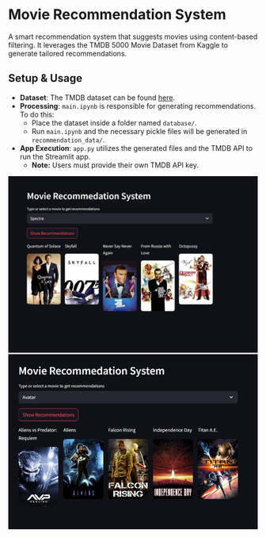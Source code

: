 # Movie Recommendation System

A smart recommendation system that suggests movies using content-based filtering. It leverages the TMDB 5000 Movie Dataset from Kaggle to generate tailored recommendations.

## Setup & Usage
- **Dataset**: The TMDB dataset can be found [here](https://www.kaggle.com/datasets/tmdb/tmdb-movie-metadata?resource=download).
- **Processing**: `main.ipynb` is responsible for generating recommendations. To do this:
  - Place the dataset inside a folder named `database/`.
  - Run `main.ipynb` and the necessary pickle files will be generated in `recommendation_data/`.
- **App Execution**: `app.py` utilizes the generated files and the TMDB API to run the Streamlit app.
  - **Note:** Users must provide their own TMDB API key.

![Description](images/example1.png)
![Description](images/example2.png)

